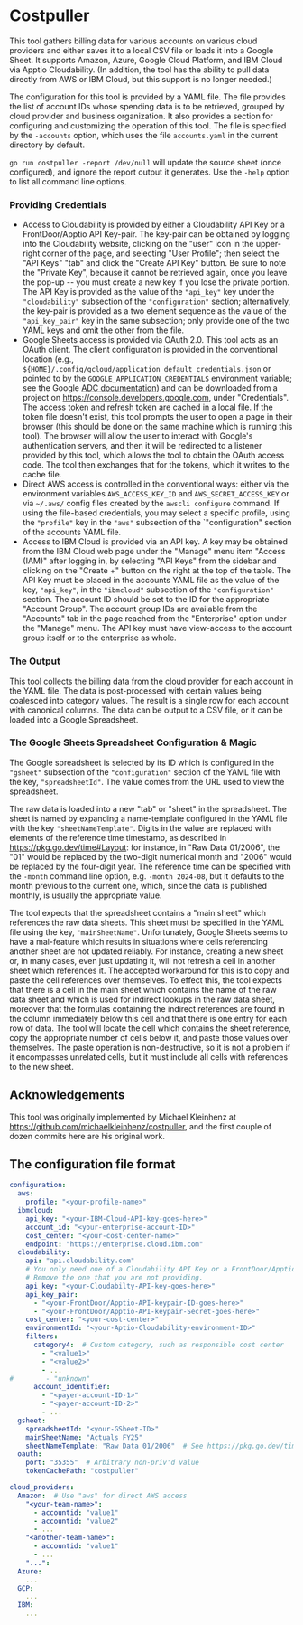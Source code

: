 # Costpuller

This tool gathers billing data for various accounts on various cloud
providers and either saves it to a local CSV file or loads it into a Google
Sheet.  It supports Amazon, Azure, Google Cloud Platform, and IBM Cloud via
Apptio Cloudability.  (In addition, the tool has the ability to pull data
directly from AWS or IBM Cloud, but this support is no longer needed.)

The configuration for this tool is provided by a YAML file.  The file
provides the list of account IDs whose spending data is to be retrieved,
grouped by cloud provider and business organization.  It also provides a
section for configuring and customizing the operation of this tool.  The file
is specified by the `-accounts` option, which uses the file `accounts.yaml`
in the current directory by default.

`go run costpuller -report /dev/null` will update the source sheet (once 
configured), and ignore the report output it generates. Use the `-help` 
option to list all command line options.


### Providing Credentials

 - Access to Cloudability is provided by either a Cloudability API Key or a
   FrontDoor/Apptio API Key-pair.  The key-pair can be obtained by logging into
   the Cloudability website, clicking on the "user" icon in the upper-right
   corner of the page, and selecting "User Profile"; then select the "API Keys"
   "tab" and click the "Create API Key" button.  Be sure to note the "Private
   Key", because it cannot be retrieved again, once you leave the pop-up -- you
   must create a new key if you lose the private portion.  The API Key is
   provided as the value of the `"api_key"` key under the `"cloudability"`
   subsection of the `"configuration"` section; alternatively, the key-pair is
   provided as a two element sequence as the value of the `"api_key_pair"` key
   in the same subsection; only provide one of the two YAML keys and omit the
   other from the file.
 - Google Sheets access is provided via OAuth 2.0.  This tool acts as an
   OAuth client.  The client configuration is provided in the conventional
   location (e.g., `${HOME}/.config/gcloud/application_default_credentials.json`
   or pointed to by the `GOOGLE_APPLICATION_CREDENTIALS` environment variable;
   see the Google [ADC documentation](https://cloud.google.com/docs/authentication/set-up-adc-local-dev-environment))
   and can be downloaded from a project on https://console.developers.google.com,
   under "Credentials".  The access token and refresh token are cached in a
   local file.  If the token file doesn't exist, this tool prompts the user to
   open a page in their browser (this should be done on the same machine
   which is running this tool).  The browser will allow the user to interact
   with Google's authentication servers, and then it will be redirected to a
   listener provided by this tool, which allows the tool to obtain the
   OAuth access code.  The tool then exchanges that for the tokens, which it
   writes to the cache file.
 - Direct AWS access is controlled in the conventional ways:  either via the
   environment variables `AWS_ACCESS_KEY_ID` and `AWS_SECRET_ACCESS_KEY` or via
   `~/.aws/` config files created by the `awscli configure` command.  If using
   the file-based credentials, you may select a specific profile, using the
   `"profile"` key in the `"aws"` subsection of the `"configuration" section
   of the accounts YAML file.
 - Access to IBM Cloud is provided via an API key.  A key may be obtained
   from the IBM Cloud web page under the "Manage" menu item "Access (IAM)"
   after logging in, by selecting "API Keys" from the sidebar and clicking on
   the "Create +" button on the right at the top of the table.  The API Key
   must be placed in the accounts YAML file as the value of the key,
   `"api_key"`, in the `"ibmcloud"` subsection of the `"configuration"`
   section.  The account ID should be set to the ID for the appropriate
   "Account Group".  The account group IDs are available from the "Accounts"
   tab in the page reached from the "Enterprise" option under the "Manage"
   menu.  The API key must have view-access to the account group itself or to
   the enterprise as whole.

### The Output

   This tool collects the billing data from the cloud provider for each
   account in the YAML file.  The data is post-processed with certain values
   being coalesced into category values.  The result is a single row for
   each account with canonical columns.  The data can be output to a CSV
   file, or it can be loaded into a Google Spreadsheet.

### The Google Sheets Spreadsheet Configuration & Magic

   The Google spreadsheet is selected by its ID which is configured in the
   `"gsheet"` subsection of the `"configuration"` section of the YAML file with
   the key, `"spreadsheetId"`.  The value comes from the URL used to view the
   spreadsheet.

   The raw data is loaded into a new "tab" or "sheet" in the spreadsheet.
   The sheet is named by expanding a name-template configured in the YAML
   file with the key `"sheetNameTemplate"`.  Digits in the value are replaced
   with elements of the reference time timestamp, as described in
   https://pkg.go.dev/time#Layout: for instance, in "Raw Data 01/2006", the
   "01" would be replaced by the two-digit numerical month and "2006" would
   be replaced by the four-digit year.  The reference time can be specified
   with the `-month` command line option, e.g. `-month 2024-08`, but it
   defaults to the month previous to the current one, which, since the data is
   published monthly, is usually the appropriate value.

   The tool expects that the spreadsheet contains a "main sheet" which
   references the raw data sheets.  This sheet must be specified in the YAML
   file using the key, `"mainSheetName"`.  Unfortunately, Google Sheets seems
   to have a mal-feature which results in situations where cells referencing
   another sheet are not updated reliably.  For instance, creating a new
   sheet or, in many cases, even just updating it, will not refresh a cell
   in another sheet which references it.  The accepted workaround for this is
   to copy and paste the cell references over themselves.  To effect
   this, the tool expects that there is a cell in the main sheet which
   contains the name of the raw data sheet and which is used for indirect
   lookups in the raw data sheet, moreover that the formulas containing the
   indirect references are found in the column immediately below this cell
   and that there is one entry for each row of data.  The tool will locate
   the cell which contains the sheet reference, copy the appropriate number
   of cells below it, and paste those values over themselves.  The paste
   operation is non-destructive, so it is not a problem if it encompasses
   unrelated cells, but it must include all cells with references to the
   new sheet.

## Acknowledgements

This tool was originally implemented by Michael Kleinhenz at 
https://github.com/michaelkleinhenz/costpuller, and the first couple of
dozen commits here are his original work.

## The configuration file format

```yaml
configuration:
  aws:
    profile: "<your-profile-name>"
  ibmcloud:
    api_key: "<your-IBM-Cloud-API-key-goes-here>"
    account_id: "<your-enterprise-account-ID>"
    cost_center: "<your-cost-center-name>"
    endpoint: "https://enterprise.cloud.ibm.com"
  cloudability:
    api: "api.cloudability.com"
    # You only need one of a Cloudability API Key or a FrontDoor/Apptio Key-pair.
    # Remove the one that you are not providing.
    api_key: "<your-Cloudabilty-API-key-goes-here>"
    api_key_pair:
      - "<your-FrontDoor/Apptio-API-keypair-ID-goes-here>"
      - "<your-FrontDoor/Apptio-API-keypair-Secret-goes-here>"
    cost_center: "<your-cost-center>"
    environmentId: "<your-Aptio-Cloudability-environment-ID>"
    filters:
      category4:  # Custom category, such as responsible cost center
        - "<value1>"
        - "<value2>"
        - ...
#        - "unknown"
      account_identifier:
        - "<payer-account-ID-1>"
        - "<payer-account-ID-2>"
        - ...
  gsheet:
    spreadsheetId: "<your-GSheet-ID>"
    mainSheetName: "Actuals FY25"
    sheetNameTemplate: "Raw Data 01/2006"  # See https://pkg.go.dev/time#Layout
  oauth:
    port: "35355"  # Arbitrary non-priv'd value
    tokenCachePath: "costpuller"

cloud_providers:
  Amazon:  # Use "aws" for direct AWS access
    "<your-team-name>":
      - accountid: "value1"
      - accountid: "value2"
      - ...
    "<another-team-name>":
      - accountid: "value1"
      - ...
    "...":
  Azure:
    ...
  GCP:
    ...
  IBM:
    ...
```
